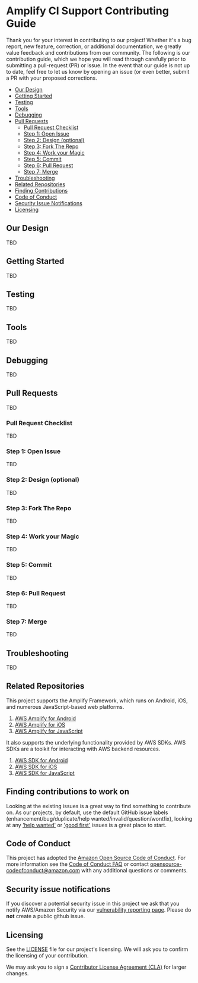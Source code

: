 # Amplify CI Support Contributing Guide

Thank you for your interest in contributing to our project! Whether it's a bug report, new feature, correction, or additional documentation, we greatly value feedback and contributions from our community. The following is our contribution guide, which we hope you will read through carefully prior to submitting a pull-request (PR) or issue. In the event that our guide is not up to date, feel free to let us know by opening an issue (or even better, submit a PR with your proposed corrections.


- [Our Design](#our-design)
- [Getting Started](#getting-started)
- [Testing](#testing)
- [Tools](#tools)
- [Debugging](#debugging)
- [Pull Requests](#pull-requests)
  - [Pull Request Checklist](#pull-request-checklist)
  - [Step 1: Open Issue](#step-1-open-issue)
  - [Step 2: Design (optional)](#step-2-design-optional)
  - [Step 3: Fork The Repo](#step-3-fork-the-repo)
  - [Step 4: Work your Magic](#step-3-work-your-magic)
  - [Step 5: Commit](#step-4-commit)
  - [Step 6: Pull Request](#step-5-pull-request)
  - [Step 7: Merge](#step-6-merge)
- [Troubleshooting](#troubleshooting)
- [Related Repositories](#related-repositories)
- [Finding Contributions](#finding-contributions-to-work-on)
- [Code of Conduct](#code-of-conduct)
- [Security Issue Notifications](#security-issue-notifications)
- [Licensing](#licensing)


## Our Design

TBD


## Getting Started

TBD


## Testing

TBD


## Tools

TBD


## Debugging

TBD


## Pull Requests

TBD


### Pull Request Checklist

TBD


### Step 1: Open Issue

TBD


### Step 2: Design (optional)

TBD


### Step 3: Fork The Repo

TBD


### Step 4: Work your Magic

TBD


### Step 5: Commit

TBD


### Step 6: Pull Request

TBD


### Step 7: Merge

TBD


## Troubleshooting

TBD


## Related Repositories

This project supports the Amplify Framework, which runs on Android,
iOS, and numerous JavaScript-based web platforms.

1. [AWS Amplify for Android](https://github.com/aws-amplify/amplify-android)
1. [AWS Amplify for iOS](https://github.com/aws-amplify/amplify-ios)
2. [AWS Amplify for JavaScript](https://github.com/aws-amplify/amplify-js)

It also supports the underlying functionality provided by AWS SDKs. AWS SDKs are a
toolkit for interacting with AWS backend resources.

1. [AWS SDK for Android](https://github.com/aws-amplify/aws-sdk-android)
2. [AWS SDK for iOS](https://github.com/aws-amplify/aws-sdk-ios)
3. [AWS SDK for JavaScript](https://github.com/aws/aws-sdk-js)


## Finding contributions to work on

Looking at the existing issues is a great way to find something to contribute on. As our projects, by default, use the default GitHub issue labels (enhancement/bug/duplicate/help wanted/invalid/question/wontfix), looking at any ['help wanted'](https://github.com/aws-amplify/amplify-ios/labels/help%20wanted) or ['good first'](https://github.com/aws-amplify/amplify-ios/issues?q=is%3Aopen+is%3Aissue+label%3A%22good+first+issue%22) issues is a great place to start.


## Code of Conduct
This project has adopted the [Amazon Open Source Code of Conduct](https://aws.github.io/code-of-conduct).
For more information see the [Code of Conduct FAQ](https://aws.github.io/code-of-conduct-faq) or contact
opensource-codeofconduct@amazon.com with any additional questions or comments.


## Security issue notifications
If you discover a potential security issue in this project we ask that you notify AWS/Amazon Security via our [vulnerability reporting page](http://aws.amazon.com/security/vulnerability-reporting/). Please do **not** create a public github issue.


## Licensing

See the [LICENSE](https://github.com/aws-amplify/amplify-ios/blob/main/LICENSE) file for our project's licensing. We will ask you to confirm the licensing of your contribution.

We may ask you to sign a [Contributor License Agreement (CLA)](http://en.wikipedia.org/wiki/Contributor_License_Agreement) for larger changes.
